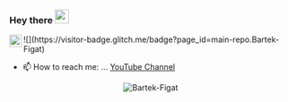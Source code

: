 ### Hey there <img src="https://media.giphy.com/media/hvRJCLFzcasrR4ia7z/giphy.gif" width="25px">
<a href="https://youtu.be/RQgQ1NV9LKU">
  <img align="left" alt="Abhishek's Discord" width="22px" src="https://cdn.jsdelivr.net/npm/simple-icons@v3/icons/youtube.svg" />
</a>
![](https://visitor-badge.glitch.me/badge?page_id=main-repo.Bartek-Figat)

<br />


- 📫 How to reach me: ... [YouTube Channel](https://youtu.be/RQgQ1NV9LKU)

<p align="center"> <img src="https://github-readme-stats.vercel.app/api?username=Bartek-Figat&show_icons=true&theme=gotham" alt="Bartek-Figat"/>



